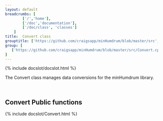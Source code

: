 ```yaml
---
layout: default
breadcrumbs: [
		['/','home'], 
		['/doc','documentation'], 
		['/doc/class', 'classes']
	]
title:  Convert class
grouptitle: ['https://github.com/craigsapp/minHumdrum/blob/master/src', 'Source Code']
group: [
   ['https://github.com/craigsapp/minHumdrum/blob/master/src/Convert.cpp', 'Convert.cpp'],
]
---
```


{% include docslot/docslot.html %}


The Convert class manages data conversions for the minHumdrum library.

&nbsp;

Convert Public functions
------------------------

{% include docslot/Convert.html %}



